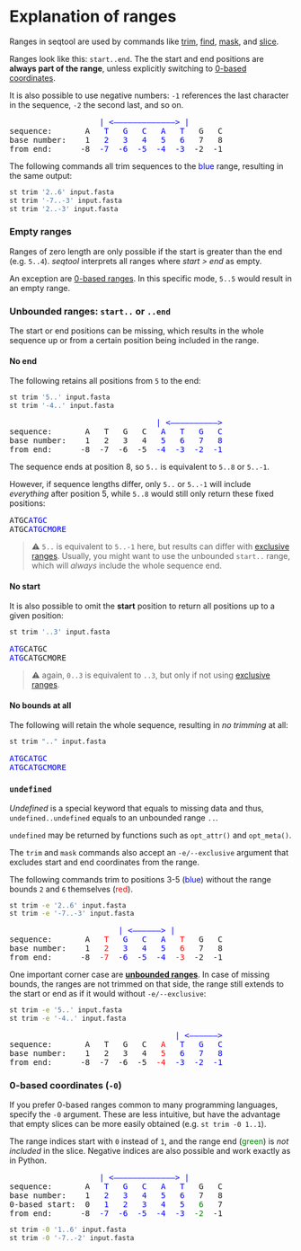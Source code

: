 # Explanation of ranges

Ranges in seqtool are used by commands like [trim](trim), [find](find), [mask](mask),
and [slice](slice).

Ranges look like this: `start..end`.
The the start and end positions are **always part of the range**, unless
explicitly switching to [0-based coordinates](#0-based-coordinates--0).

It is also possible to use negative numbers: `-1` references the last character
in the sequence, `-2` the second last, and so on.

<pre>
                   <span style="color:blue">| <—————————————> | </span>
sequence:       A  <span style="color:blue"> T   G   C   A   T</span>   G   C
base number:    1  <span style="color:blue"> 2   3   4   5   6</span>   7   8
from end:      -8  <span style="color:blue">-7  -6  -5  -4  -3</span>  -2  -1
</pre>

The following commands all trim sequences to the <span style="color:blue">blue</span> range,
resulting in the same output:

```bash
st trim '2..6' input.fasta
st trim '-7..-3' input.fasta
st trim '2..-3' input.fasta
```

### Empty ranges

Ranges of zero length are only possible if the start is greater than the end
(e.g. `5..4`).
*seqtool* interprets all ranges where *start > end* as
empty.

An exception are [0-based ranges](#0-based-coordinates--0).
In this specific mode, `5..5` would result in an empty range.


### Unbounded ranges: `start..` or `..end`

The start or end positions can be missing, which results in the whole sequence
up or from a certain position being included in the range.

#### No end

The following retains all positions from `5` to the end:

```bash
st trim '5..' input.fasta
st trim '-4..' input.fasta
```

<pre>
                               <span style="color:blue">| <——————————></span>
sequence:       A   T   G   C  <span style="color:blue"> A   T   G   C </span>
base number:    1   2   3   4  <span style="color:blue"> 5   6   7   8 </span>
from end:      -8  -7  -6  -5  <span style="color:blue">-4  -3  -2  -1 </span>
</pre>

The sequence ends at position 8, so `5..` is equivalent to `5..8` or `5..-1`.

However, if sequence lengths differ, only `5..` or `5..-1` will include *everything*
after position 5, while `5..8` would still only return these fixed positions:

<pre>
ATGC<span style="color:blue">ATGC</span>
ATGC<span style="color:blue">ATGCMORE</span>
</pre>

> ⚠️ `5..` is equivalent to `5..-1` here, but results can differ with
> [exclusive ranges](#exclusive-ranges--e--exclusive).
Usually, you might want to use the unbounded `start..` range, which will *always*
include the whole sequence end.

#### No start

It is also possible to omit the **start** position to return all positions up to
a given position:

```bash
st trim '..3' input.fasta
```

<pre>
<span style="color:blue">ATG</span>CATGC
<span style="color:blue">ATG</span>CATGCMORE
</pre>

> ⚠️ again, `0..3` is equivalent to `..3`, but only if not using
> [exclusive ranges](#exclusive-ranges--e--exclusive).

#### No bounds at all

The following will retain the whole sequence, resulting in *no trimming* at all:

```bash
st trim ".." input.fasta
```

<pre>
<span style="color:blue">ATGCATGC
ATGCATGCMORE</span>
</pre>

### `undefined`

*Undefined* is a special keyword that equals to missing data and thus,
`undefined..undefined` equals to an unbounded range `..`.

`undefined` may be returned by functions such as `opt_attr()` and `opt_meta()`.


The `trim` and `mask` commands also accept an `-e/--exclusive` argument
that excludes start and end coordinates from the range.

The following commands trim to positions 3-5 (<span style="color:blue">blue</span>)
without the range bounds `2` and `6` themselves (<span style="color:red">red</span>).

```bash
st trim -e '2..6' input.fasta
st trim -e '-7..-3' input.fasta
```

<pre>
                       <span style="color:blue">| <——————> |</span>
sequence:       A <span style="color:red">  T </span><span style="color:blue">  G   C   A </span><span style="color:red">  T</span>   G   C
base number:    1 <span style="color:red">  2 </span><span style="color:blue">  3   4   5 </span><span style="color:red">  6</span>   7   8
from end:      -8 <span style="color:red"> -7 </span><span style="color:blue"> -6  -5  -4 </span><span style="color:red"> -3</span>  -2  -1
</pre>

One important corner case are **[unbounded ranges](#unbounded-ranges-start-or-end)**.
In case of missing bounds, the ranges are not trimmed on that side, the range
still extends to the start or end as if it would without `-e/--exclusive`:


```bash
st trim -e '5..' input.fasta
st trim -e '-4..' input.fasta
```

<pre>
                                   <span style="color:blue">| <——————></span>
sequence:       A   T   G   C  <span style="color:red"> A </span><span style="color:blue">  T   G   C </span>
base number:    1   2   3   4  <span style="color:red"> 5 </span><span style="color:blue">  6   7   8 </span>
from end:      -8  -7  -6  -5  <span style="color:red">-4 </span><span style="color:blue"> -3  -2  -1 </span>
</pre>


### 0-based coordinates (`-0`)

If you prefer 0-based ranges common to many programming languages, specify the `-0` argument.
These are less intuitive, but have the advantage that empty slices can be more easily
obtained (e.g. `st trim -0 1..1`).

The range indices start with `0` instead of `1`, and the range end (<span style="color:green">green</span>)
is *not included* in the slice. Negative indices are also possible and work exactly as in Python.

<pre>
                   <span style="color:blue">| <—————————————> | </span>
sequence:       A  <span style="color:blue"> T   G   C   A   T</span>   G   C
base number:    1  <span style="color:blue"> 2   3   4   5   6</span>   7   8
0-based start:  0  <span style="color:blue"> 1   2   3   4   5</span>  <span style="color:green"> 6</span>   7
from end:      -8  <span style="color:blue">-7  -6  -5  -4  -3</span>  <span style="color:green">-2</span>  -1
</pre>

```bash
st trim -0 '1..6' input.fasta
st trim -0 '-7..-2' input.fasta
```
